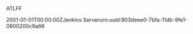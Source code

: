 ATLFF
<?xml version="1.0" encoding="UTF-8"?>
  <feed xmlns="http://www.w3.org/2005/Atom"><title>All last builds only</title><link rel="alternate" type="text/html" href="http://atlasff.ovh:9081/user/admin/my-views/"/><updated>2001-01-01T00:00:00Z</updated><author><name>Jenkins Server</name></author><id>urn:uuid:903deee0-7bfa-11db-9fe1-0800200c9a66</id></feed>
